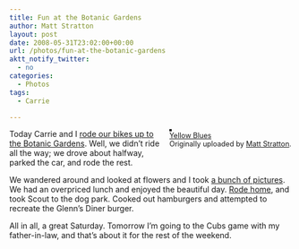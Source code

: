 ```yaml
---
title: Fun at the Botanic Gardens
author: Matt Stratton
layout: post
date: 2008-05-31T23:02:00+00:00
url: /photos/fun-at-the-botanic-gardens
aktt_notify_twitter:
  - no
categories:
  - Photos
tags:
  - Carrie

---
```

<div style="float:right;margin-left:10px;margin-bottom:10px;">
  <a title="photo sharing" href="http://www.flickr.com/photos/mugsy/2540335074/"><img style="border:solid 2px #000000;" src="http://farm3.static.flickr.com/2011/2540335074_17904a365f_m.jpg" alt="" /></a><br /> <span style="font-size:.9em;margin-top:0;"> <a href="http://www.flickr.com/photos/mugsy/2540335074/">Yellow Blues</a><br /> Originally uploaded by <a href="http://www.flickr.com/people/mugsy/">Matt Stratton</a>. </span>
</div>

Today Carrie and I [rode our bikes up to the Botanic Gardens][1]. Well, we didn&#8217;t ride all the way; we drove about halfway, parked the car, and rode the rest.

We wandered around and looked at flowers and I took [a bunch of pictures][2]. We had an overpriced lunch and enjoyed the beautiful day. [Rode home][3], and took Scout to the dog park. Cooked out hamburgers and attempted to recreate the Glenn&#8217;s Diner burger.

All in all, a great Saturday. Tomorrow I&#8217;m going to the Cubs game with my father-in-law, and that&#8217;s about it for the rest of the weekend.

 [1]: http://trail.motionbased.com/trail/activity/5808116
 [2]: http://flickr.com/photos/mugsy/sets/72157605360267668/
 [3]: http://trail.motionbased.com/trail/activity/5808115